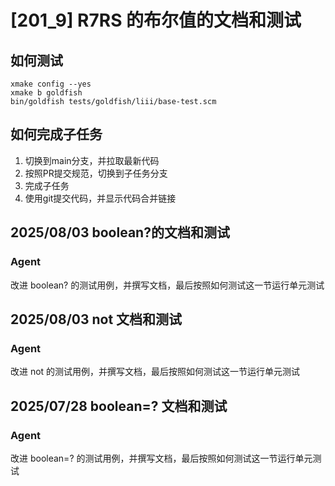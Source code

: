 # [201_9] R7RS 的布尔值的文档和测试
## 如何测试
```
xmake config --yes
xmake b goldfish
bin/goldfish tests/goldfish/liii/base-test.scm
```

## 如何完成子任务
1. 切换到main分支，并拉取最新代码
2. 按照PR提交规范，切换到子任务分支
3. 完成子任务
4. 使用git提交代码，并显示代码合并链接

## 2025/08/03 boolean?的文档和测试
### Agent
改进 boolean? 的测试用例，并撰写文档，最后按照如何测试这一节运行单元测试

## 2025/08/03 not 文档和测试
### Agent
改进 not 的测试用例，并撰写文档，最后按照如何测试这一节运行单元测试

## 2025/07/28 boolean=? 文档和测试
### Agent
改进 boolean=? 的测试用例，并撰写文档，最后按照如何测试这一节运行单元测试